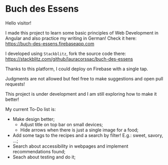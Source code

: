 # Buch des Essens

Hello visitor!

I made this project to learn some basic principles of Web Development in Angular and also practice my writing in German! 
Check it here: https://buch-des-essens.firebaseapp.com

I developed using `Stackblitz`, fork the source code there: https://stackblitz.com/github/lauracorssac/buch-des-essens

Thanks to this platform, I could deploy on Firebase with a single tap. 

Judgments are not allowed but feel free to make suggestions and open pull requests!

This project is under development and I am still exploring how to make it better! 

My current To-Do list is:

- Make design better;
    - Adjust title on top bar on small devices;
    - Hide arrows when there is just a single image for a food;
- Add some tags to the recipes and a search by filter! E.g.: sweet, savory, ...;
- Search about accessibility in webpages and implement recommendations found;
- Seach about testing and do it;
